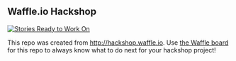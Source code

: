 ## Waffle.io Hackshop

[![Stories Ready to Work On](https://badge.waffle.io/elchingon/gocodedurango.svg?label=ready&title=Cards%20Ready%20To%20Work%20On)](https://waffle.io/elchingon/gocodedurango)

This repo was created from http://hackshop.waffle.io. Use [the Waffle board](https://waffle.io/elchingon/gocodedurango) for this repo to always know what to do next for your hackshop project!